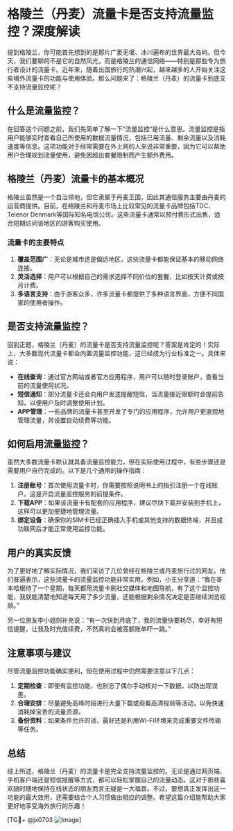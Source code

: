 # 格陵兰（丹麦）流量卡是否支持流量监控？深度解读

提到格陵兰，你可能首先想到的是那片广袤无垠、冰川遍布的世界最大岛屿。但今天，我们要聊的不是它的自然风光，而是格陵兰的通信网络——特别是那些专为旅行者设计的流量卡。近年来，随着出国旅行的热潮兴起，越来越多的人开始关注这些境外流量卡的功能与使用体验。那么问题来了：格陵兰（丹麦）的流量卡到底支不支持流量监控呢？

## 什么是流量监控？

在回答这个问题之前，我们先简单了解一下“流量监控”是什么意思。流量监控是指用户能够实时查看自己所使用的数据流量情况，包括已用流量、剩余流量以及消耗速度等信息。这项功能对于经常需要在外上网的人来说非常重要，因为它可以帮助用户合理规划流量使用，避免因超出套餐限制而产生额外费用。

## 格陵兰（丹麦）流量卡的基本概况

格陵兰虽然是一个自治领地，但它隶属于丹麦王国，因此其通信服务主要由丹麦的运营商提供。目前，在格陵兰和丹麦市场上比较常见的流量卡品牌包括TDC、Telenor Denmark等国际知名电信公司。这些流量卡通常以预付费形式出售，适合短期访问该地区的游客购买使用。

### 流量卡的主要特点

1. **覆盖范围广**：无论是城市还是偏远地区，这些流量卡都能保证基本的移动网络连接。
2. **灵活选择**：用户可以根据自己的需求选择不同价位的套餐，比如按天计费或按月计费。
3. **多语言支持**：由于游客众多，许多流量卡都提供了多种语言界面，方便不同国家的使用者操作。

## 是否支持流量监控？

回到正题，格陵兰（丹麦）的流量卡是否支持流量监控呢？答案是肯定的！实际上，大多数现代流量卡都会内置流量监控功能，这已经成为行业标准之一。具体来说：

- **在线查询**：通过官方网站或者官方应用程序，用户可以随时登录账户，查看当前的流量使用状况。
- **短信通知**：部分流量卡还会向用户发送提醒短信，当流量接近限额时会提前告知，以便用户及时调整使用计划。
- **APP管理**：一些品牌的流量卡甚至开发了专门的应用程序，允许用户更直观地管理流量，并设置自动续费等功能。

## 如何启用流量监控？

虽然大多数流量卡默认就具备流量监控能力，但在实际使用过程中，有些步骤还是需要用户自行完成的。以下是几个通用的操作指南：

1. **注册账号**：首次使用流量卡时，你需要按照说明书上的指引注册一个在线账户。这是开启流量监控服务的前提条件。
2. **下载APP**：如果该流量卡有配套的应用程序，建议尽快下载并安装到手机上，这样可以更加便捷地管理流量。
3. **绑定设备**：确保你的SIM卡已经正确插入手机或其他支持的数据终端，并且成功联网后才能正常使用监控功能。

## 用户的真实反馈

为了更好地了解实际情况，我们采访了几位曾经在格陵兰或丹麦旅行过的网友。他们普遍表示，这些流量卡的流量监控功能非常实用。例如，小王分享道：“我在哥本哈根待了一个星期，每天都用流量卡刷社交媒体和地图导航，有了这个监控功能，我就能清楚地知道每天用了多少流量，还能根据剩余情况决定是否继续浏览视频。”

另一位旅友李小姐则补充说：“有一次快到月底了，我的流量快要耗尽，幸好有短信提醒，让我及时充值续费，不然真的会被高额账单吓一跳。”

## 注意事项与建议

尽管流量监控功能确实便利，但在使用过程中仍然需要注意以下几点：

1. **定期检查**：即使有监控功能，也别忘了偶尔手动核对一下数据，以防出现误差。
2. **合理安排**：尽量避免高峰时段进行大量下载或观看高清视频等活动，以免快速消耗掉宝贵的流量资源。
3. **备份资料**：如果条件允许的话，最好还是利用Wi-Fi环境来完成重要文件传输等任务。

## 总结

综上所述，格陵兰（丹麦）的流量卡是完全支持流量监控的。无论是通过网页端、手机客户端还是短信提醒等方式，都可以轻松掌握自己的流量动态。这对于那些喜欢随时随地保持在线状态的朋友而言无疑是一大福音。不过，要想真正发挥出这一功能的最大效用，还需要结合个人习惯做出相应的调整。希望这篇介绍能帮助大家更好地享受海外旅行的乐趣！

[TG💪+ @jx0703 ![Image](https://github.com/user-attachments/assets/dbca1d08-cadb-493c-b0ec-ad6f7a83f270)]